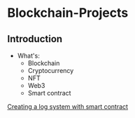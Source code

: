 # Blockchain-Projects

## Introduction
- What's:
  - Blockchain
  - Cryptocurrency
  - NFT
  - Web3
  - Smart contract
 
[Creating a log system with smart contract](https://github.com/jeffersonrafael/Blockchain-Projects/tree/main/smart-contract-projects)
